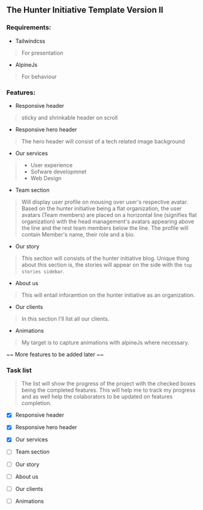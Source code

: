 ## The Hunter Initiative Template Version II

### Requirements:

- Tailwindcss
> For presentation

- AlpineJs
> For behaviour

### Features:
- Responsive header
> sticky and shrinkable header on scroll

- Responsive hero header
> The hero header will consist of a tech related image background

- Our services
> - User experience
> - Sofware developmnet
> - Web Design

- Team section
> Will display user profile on mousing over user's respective avatar. Based on the hunter initiative being a flat organization, the user avatars (Team members) are placed on a horizontal line (signifies flat organization) with the head management's avatars appearing above the line and the rest team members below the line. The profile will contain Member's name, their role and a bio.

- Our story
> This section will consists of the hunter initiative blog. Unique thing about this section is, the stories will appear on the side with the `top stories sidebar`.

- About us
> This will entail inforamtion on the hunter initiative as an organization.

- Our clients
> In this section I'll list all our clients.

- Animations
> My target is to capture animations with alpineJs where necessary.

~~ More features to be added later ~~

### Task list
> The list will show the progress of the project with the checked boxes being the completed features. This will help me to track my progress and as well help the colaborators to be updated on features completion.

- [x] Responsive header
- [x] Responsive hero header
- [x] Our services
- [ ] Team section
- [ ] Our story
- [ ] About us
- [ ] Our clients
- [ ] Animations

